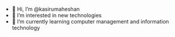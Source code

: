 - 👋 Hi, I’m @kasirumaheshan
- 👀 I’m interested in new technologies
- 🌱 I’m currently learning computer management and information technology
<!---
kasirumaheshan/kasirumaheshan is a ✨ special ✨ repository because its `README.md` (this file) appears on your GitHub profile.
You can click the Preview link to take a look at your changes.
--->
